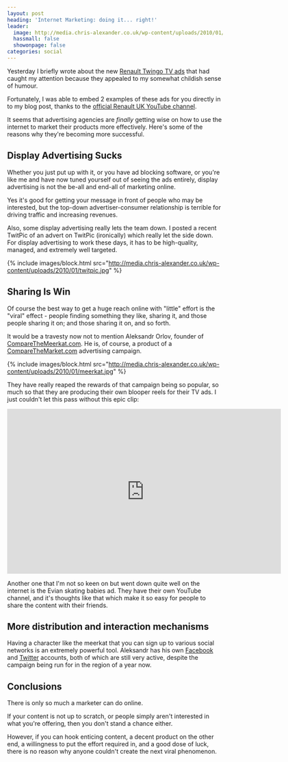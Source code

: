 ```yaml
---
layout: post
heading: 'Internet Marketing: doing it... right!'
leader:
  image: http://media.chris-alexander.co.uk/wp-content/uploads/2010/01/meerkat.jpg
  hassmall: false
  showonpage: false
categories: social
---
```


Yesterday I briefly wrote about the new [Renault Twingo TV ads](http://www.chris-alexander.co.uk/2261) that had caught my attention because they appealed to my somewhat childish sense of humour.

Fortunately, I was able to embed 2 examples of these ads for you directly in to my blog post, thanks to the [official Renault UK YouTube channel](http://www.youtube.com/user/RenaultUKOfficial).

It seems that advertising agencies are *finally* getting wise on how to use the internet to market their products more effectively. Here's some of the reasons why they're becoming more successful.

## Display Advertising Sucks

Whether you just put up with it, or you have ad blocking software, or you're like me and have now tuned yourself out of seeing the ads entirely, display advertising is not the be-all and end-all of marketing online.

Yes it's good for getting your message in front of people who may be interested, but the top-down advertiser-consumer relationship is terrible for driving traffic and increasing revenues.

Also, some display advertising really lets the team down. I posted a recent TwitPic of an advert on TwitPic (ironically) which really let the side down. For display advertising to work these days, it has to be high-quality, managed, and extremely well targeted.

{% include images/block.html src="http://media.chris-alexander.co.uk/wp-content/uploads/2010/01/twitpic.jpg" %}

## Sharing Is Win

Of course the best way to get a huge reach online with "little" effort is the "viral" effect - people finding something they like, sharing it, and those people sharing it on; and those sharing it on, and so forth.

It would be a travesty now not to mention Aleksandr Orlov, founder of [CompareTheMeerkat.com](http://comparethemeerkat.com). He is, of course, a product of a [CompareTheMarket.com](http://comparethemarket.com) advertising campaign.

{% include images/block.html src="http://media.chris-alexander.co.uk/wp-content/uploads/2010/01/meerkat.jpg" %}

They have really reaped the rewards of that campaign being so popular, so much so that they are producing their own blooper reels for their TV ads. I just couldn't let this pass without this epic clip:

<span class="youtube"><iframe title="YouTube video player" class="youtube-player" type="text/html" width="640" height="385" src="http://www.youtube.com/embed/m1gKptKNSCg?wmode=transparent&amp;fs=1&amp;hl=en&amp;modestbranding=1&amp;iv_load_policy=3&amp;showsearch=0&amp;rel=0&amp;theme=dark&amp;hd=1" frameborder="0" allowfullscreen=""> </iframe></span>

Another one that I'm not so keen on but went down quite well on the internet is the Evian skating babies ad. They have their own YouTube channel, and it's thoughts like that which make it so easy for people to share the content with their friends.

## More distribution and interaction mechanisms

Having a character like the meerkat that you can sign up to various social networks is an extremely powerful tool. Aleksandr has his own [Facebook ](http://www.facebook.com/Comparethemeerkat)and [Twitter](http://twitter.com/aleksandr_orlov) accounts, both of which are still very active, despite the campaign being run for in the region of a year now.

## Conclusions

There is only so much a marketer can do online.

If your content is not up to scratch, or people simply aren't interested in what you're offering, then you don't stand a chance either.

However, if you can hook enticing content, a decent product on the other end, a willingness to put the effort required in, and a good dose of luck, there is no reason why anyone couldn't create the next viral phenomenon.
